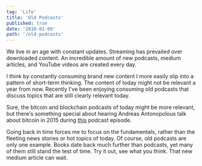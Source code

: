 ```yaml
---
tag: 'Life'
title: 'Old Podcasts'
published: true
date: '2018-02-09'
path: '/old-podcasts'
---
```


We live in an age with constant updates.  Streaming has prevailed over downloaded content.  An incredible amount of new podcasts, medium articles, and YouTube videos are created every day.

I think by constantly consuming brand new content I more easily slip into a pattern of short-term thinking.  The content of today might not be relevant a year from now.  Recently I've been enjoying consuming old podcasts that discuss topics that are still clearly relevant today.

Sure, the bitcoin and blockchain podcasts of today might be more relevant, but there's something special about hearing Andreas Antonopolous talk about bitcoin in 2015 during [this](https://softwareengineeringdaily.com/2015/08/14/bitcoin-with-andreas-antonopoulos/) podcast episode.

Going back in time forces me to focus on the fundamentals, rather than the fleeting news stories or hot topics of today.  Of course, old podcasts are only one example.  Books date back much further than podcasts, yet many of them still stand the test of time.  Try it out, see what you think.  That new medium article can wait.
